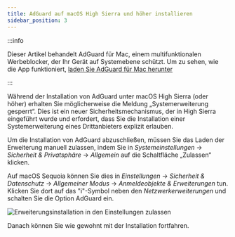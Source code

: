 ```yaml
---
title: AdGuard auf macOS High Sierra und höher installieren
sidebar_position: 3
---
```


:::info

Dieser Artikel behandelt AdGuard für Mac, einem multifunktionalen Werbeblocker, der Ihr Gerät auf Systemebene schützt. Um zu sehen, wie die App funktioniert, [laden Sie AdGuard für Mac herunter](https://agrd.io/download-kb-adblock)

:::

Während der Installation von AdGuard unter macOS High Sierra (oder höher) erhalten Sie möglicherweise die Meldung „Systemerweiterung gesperrt“. Dies ist ein neuer Sicherheitsmechanismus, der in High Sierra eingeführt wurde und erfordert, dass Sie die Installation einer Systemerweiterung eines Drittanbieters explizit erlauben.

Um die Installation von AdGuard abzuschließen, müssen Sie das Laden der Erweiterung manuell zulassen, indem Sie in *Systemeinstellungen* → *Sicherheit & Privatsphäre* → *Allgemein* auf die Schaltfläche „Zulassen“ klicken.

Auf macOS Sequoia können Sie dies in *Einstellungen* → *Sicherheit & Datenschutz* → *Allgemeiner Modus* → *Anmeldeobjekte & Erweiterungen* tun. Klicken Sie dort auf das "i"-Symbol neben den *Netzwerkerweiterungen* und schalten Sie die Option AdGuard ein.

![Erweiterungsinstallation in den Einstellungen zulassen](https://cdn.adtidy.org/public/Adguard/kb/PicturesEN/highsierra.png)

Danach können Sie wie gewohnt mit der Installation fortfahren.
